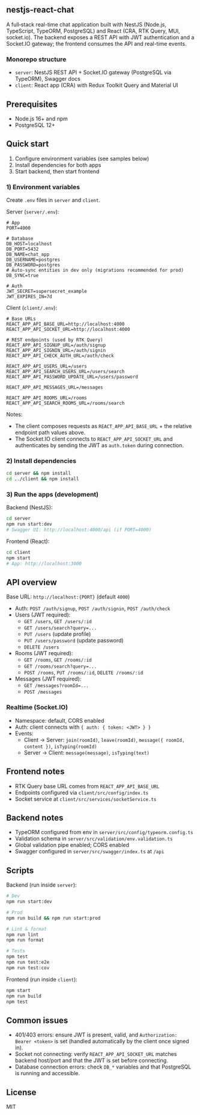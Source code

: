 ## nestjs-react-chat

A full‑stack real-time chat application built with NestJS (Node.js, TypeScript, TypeORM, PostgreSQL) and React (CRA, RTK Query, MUI, socket.io). The backend exposes a REST API with JWT authentication and a Socket.IO gateway; the frontend consumes the API and real-time events.

### Monorepo structure

- `server`: NestJS REST API + Socket.IO gateway (PostgreSQL via TypeORM), Swagger docs
- `client`: React app (CRA) with Redux Toolkit Query and Material UI

## Prerequisites

- Node.js 16+ and npm
- PostgreSQL 12+

## Quick start

1) Configure environment variables (see samples below)
2) Install dependencies for both apps
3) Start backend, then start frontend

### 1) Environment variables

Create `.env` files in `server` and `client`.

Server (`server/.env`):
```env
# App
PORT=4000

# Database
DB_HOST=localhost
DB_PORT=5432
DB_NAME=chat_app
DB_USERNAME=postgres
DB_PASSWORD=postgres
# Auto-sync entities in dev only (migrations recommended for prod)
DB_SYNC=true

# Auth
JWT_SECRET=supersecret_example
JWT_EXPIRES_IN=7d
```

Client (`client/.env`):
```env
# Base URLs
REACT_APP_API_BASE_URL=http://localhost:4000
REACT_APP_API_SOCKET_URL=http://localhost:4000

# REST endpoints (used by RTK Query)
REACT_APP_API_SIGNUP_URL=/auth/signup
REACT_APP_API_SIGNIN_URL=/auth/signin
REACT_APP_API_CHECK_AUTH_URL=/auth/check

REACT_APP_API_USERS_URL=/users
REACT_APP_API_SEARCH_USERS_URL=/users/search
REACT_APP_API_PASSWORD_UPDATE_URL=/users/password

REACT_APP_API_MESSAGES_URL=/messages

REACT_APP_API_ROOMS_URL=/rooms
REACT_APP_API_SEARCH_ROOMS_URL=/rooms/search
```

Notes:
- The client composes requests as `REACT_APP_API_BASE_URL` + the relative endpoint path values above.
- The Socket.IO client connects to `REACT_APP_API_SOCKET_URL` and authenticates by sending the JWT as `auth.token` during connection.

### 2) Install dependencies

```bash
cd server && npm install
cd ../client && npm install
```

### 3) Run the apps (development)

Backend (NestJS):
```bash
cd server
npm run start:dev
# Swagger UI: http://localhost:4000/api (if PORT=4000)
```

Frontend (React):
```bash
cd client
npm start
# App: http://localhost:3000
```

## API overview

Base URL: `http://localhost:{PORT}` (default `4000`)

- Auth: `POST /auth/signup`, `POST /auth/signin`, `POST /auth/check`
- Users (JWT required):
  - `GET /users`, `GET /users/:id`
  - `GET /users/search?query=...`
  - `PUT /users` (update profile)
  - `PUT /users/password` (update password)
  - `DELETE /users`
- Rooms (JWT required):
  - `GET /rooms`, `GET /rooms/:id`
  - `GET /rooms/search?query=...`
  - `POST /rooms`, `PUT /rooms/:id`, `DELETE /rooms/:id`
- Messages (JWT required):
  - `GET /messages?roomId=...`
  - `POST /messages`

### Realtime (Socket.IO)

- Namespace: default, CORS enabled
- Auth: client connects with `{ auth: { token: <JWT> } }`
- Events:
  - Client -> Server: `join(roomId)`, `leave(roomId)`, `message({ roomId, content })`, `isTyping(roomId)`
  - Server -> Client: `message(message)`, `isTyping(text)`

## Frontend notes

- RTK Query base URL comes from `REACT_APP_API_BASE_URL`
- Endpoints configured via `client/src/config/index.ts`
- Socket service at `client/src/services/socketService.ts`

## Backend notes

- TypeORM configured from env in `server/src/config/typeorm.config.ts`
- Validation schema in `server/src/validation/env.validation.ts`
- Global validation pipe enabled; CORS enabled
- Swagger configured in `server/src/swagger/index.ts` at `/api`

## Scripts

Backend (run inside `server`):
```bash
# Dev
npm run start:dev

# Prod
npm run build && npm run start:prod

# Lint & format
npm run lint
npm run format

# Tests
npm test
npm run test:e2e
npm run test:cov
```

Frontend (run inside `client`):
```bash
npm start
npm run build
npm test
```

## Common issues

- 401/403 errors: ensure JWT is present, valid, and `Authorization: Bearer <token>` is set (handled automatically by the client once signed in).
- Socket not connecting: verify `REACT_APP_API_SOCKET_URL` matches backend host/port and that the JWT is set before connecting.
- Database connection errors: check `DB_*` variables and that PostgreSQL is running and accessible.

## License

MIT